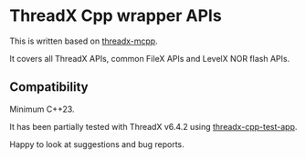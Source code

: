 # ThreadX Cpp wrapper APIs
This is written based on [threadx-mcpp](https://github.com/IntergatedCircuits/threadx-mcpp).

It covers all ThreadX APIs, common FileX APIs and LevelX NOR flash APIs.

## Compatibility
Minimum C++23.

It has been partially tested with ThreadX v6.4.2 using [threadx-cpp-test-app](https://github.com/HosseinSagha/threadx-cpp-test-app).

Happy to look at suggestions and bug reports.
